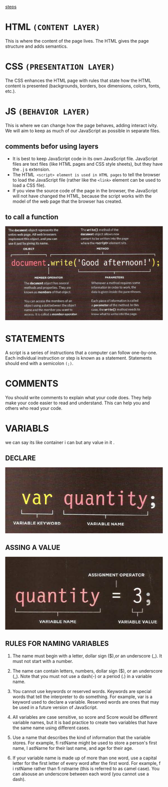 [steps](https://mohammadabuhatab.github.io/Reading-04c/)
# HTML `(CONTENT LAYER)`
This is where the content of the page lives. The HTML gives the page structure and adds semantics.

# CSS `(PRESENTATION LAYER)`
The CSS enhances the HTML page with rules that state how the HTML content is presented (backgrounds, borders, box dimensions, colors, fonts, etc.).

# JS `(BEHAVIOR LAYER)`
This is where we can change how the page behaves, adding interact ivity. We will aim to keep as much of our JavaScript as possible in separate files.
## comments befor using layers
* It is best to keep JavaScript code in its own JavaScript
file. JavaScript files are text files (like HTML pages and
CSS style sheets), but they have the . j s extension.
* The HTML` <script> element is used in HTML pages`
to tell the browser to load the JavaScript file (rather like
the `<link>` element can be used to load a CSS file).
* If you view the source code of the page in the browser,
the JavaScript will not have changed the HTML,
because the script works with the model of the web
page that the browser has created.
## to call a function 
![A](imge/8.PNG)
# STATEMENTS
A script is a series of instructions that a computer can follow one-by-one. Each individual instruction or step is known as a statement. Statements should end with a semicolon `(;)`.
# COMMENTS
You should write comments to explain what your code does. They help make your code easier to read and understand. This can help you and others who read your code.
# VARIABLS 
we can say its like container i can but any value in it .
## DECLARE
![s](imge/11.PNG)
## ASSING A VALUE
![d](imge/12.PNG)
## RULES FOR NAMING VARIABLES
1. The name must begin with a letter, dollar sign ($),or an underscore (_). It must not start with a number.
2. The name can contain letters, numbers, dollar sign ($), or an underscore (_). Note that you must not use a dash(-) or a period (.) in a variable name.

3. You cannot use keywords or reserved words. Keywords are special words that tell the interpreter to do something. For example, var is a keyword used to declare a variable. Reserved words are ones that may be used in a future version of JavaScript.

4. All variables are case sensitive, so score and Score would be different variable names, but it is bad practice to create two variables that have the same name using different cases.

5. Use a name that describes the kind of information that the variable stores. For example, fi rstName might be used to store a person's first name, l astNarne for their last name, and age for their age.

6. If your variable name is made up of more than one word, use a capital letter for the first letter of every word after the first word. For example, f i rstName rather than fi rstnarne (this is referred to as camel case). You can alsouse an underscore between each word (you cannot use a dash).
